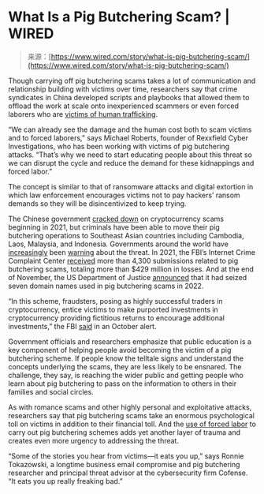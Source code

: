 <!--yml
category: 未分类
date: 2024-05-29 12:33:16
-->

# What Is a Pig Butchering Scam? | WIRED

> 来源：[https://www.wired.com/story/what-is-pig-butchering-scam/](https://www.wired.com/story/what-is-pig-butchering-scam/)

Though carrying off pig butchering scams takes a lot of communication and relationship building with victims over time, researchers say that crime syndicates in China developed scripts and playbooks that allowed them to offload the work at scale onto inexperienced scammers or even forced laborers who are [victims of human trafficking](https://www.vice.com/en/article/n7zb5d/pig-butchering-scam-cambodia-trafficking). 

“We can already see the damage and the human cost both to scam victims and to forced laborers,” says Michael Roberts, founder of Rexxfield Cyber Investigations, who has been working with victims of pig butchering attacks. “That’s why we need to start educating people about this threat so we can disrupt the cycle and reduce the demand for these kidnappings and forced labor.”

The concept is similar to that of ransomware attacks and digital extortion in which law enforcement encourages victims not to pay hackers’ ransom demands so they will be disincentivized to keep trying.

The Chinese government [cracked down](https://www.reuters.com/world/china/china-arrests-over-1100-suspects-crackdown-crypto-related-money-laundering-2021-06-10/) on cryptocurrency scams beginning in 2021, but criminals have been able to move their pig butchering operations to Southeast Asian countries including Cambodia, Laos, Malaysia, and Indonesia. Governments around the world have [increasingly](https://www.fbi.gov/contact-us/field-offices/portland/news/press-releases/fbi-oregon-tech-tuesday-building-a-digital-defense-against-a-new-cryptocurrency-scam-pig-butchering) been [warning](https://www.ic3.gov/Media/Y2022/PSA221003) about the threat. In 2021, the FBI’s Internet Crime Complaint Center [received](https://www.ic3.gov/Media/PDF/AnnualReport/2021_IC3Report.pdf) more than 4,300 submissions related to pig butchering scams, totaling more than $429 million in losses. And at the end of November, the US Department of Justice [announced](https://www.justice.gov/usao-edva/pr/court-authorizes-seizure-domains-used-furtherance-cryptocurrency-pig-butchering-scheme) that it had seized seven domain names used in pig butchering scams in 2022.

“In this scheme, fraudsters, posing as highly successful traders in cryptocurrency, entice victims to make purported investments in cryptocurrency providing fictitious returns to encourage additional investments,” the FBI [said](https://www.ic3.gov/Media/Y2022/PSA221003) in an October alert.

Government officials and researchers emphasize that public education is a key component of helping people avoid becoming the victim of a pig butchering scheme. If people know the telltale signs and understand the concepts underlying the scams, they are less likely to be ensnared. The challenge, they say, is reaching the wider public and getting people who learn about pig butchering to pass on the information to others in their families and social circles. 

As with romance scams and other highly personal and exploitative attacks, researchers say that pig butchering scams take an enormous psychological toll on victims in addition to their financial toll. And the [use of forced labor](https://www.propublica.org/article/human-traffickers-force-victims-into-cyberscamming) to carry out pig butchering schemes adds yet another layer of trauma and creates even more urgency to addressing the threat.

“Some of the stories you hear from victims—it eats you up,” says Ronnie Tokazowski, a longtime business email compromise and pig butchering researcher and principal threat advisor at the cybersecurity firm Cofense. “It eats you up really freaking bad.”